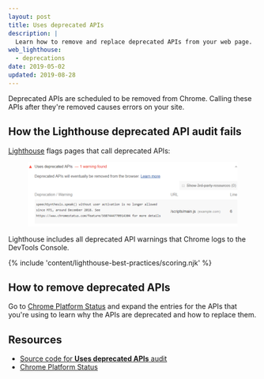 ```yaml
---
layout: post
title: Uses deprecated APIs
description: |
  Learn how to remove and replace deprecated APIs from your web page.
web_lighthouse:
  - deprecations
date: 2019-05-02
updated: 2019-08-28
---
```


Deprecated APIs are scheduled to be removed from Chrome.
Calling these APIs
after they're removed causes errors on your site.

## How the Lighthouse deprecated API audit fails

[Lighthouse](https://developers.google.com/web/tools/lighthouse/) flags pages that call deprecated APIs:

<figure class="w-figure">
  <img class="w-screenshot" src="deprecations.png" alt="Lighthouse audit shows usage of deprecated APIs">
</figure>

Lighthouse includes all deprecated API warnings that Chrome logs
to the DevTools Console.

{% include 'content/lighthouse-best-practices/scoring.njk' %}

## How to remove deprecated APIs

Go to
[Chrome Platform Status](https://www.chromestatus.com/features#deprecated) and
expand the entries for the APIs that you're using
to learn why the APIs are deprecated and how to replace them.

## Resources

- [Source code for **Uses deprecated APIs** audit](https://github.com/GoogleChrome/lighthouse/blob/master/lighthouse-core/audits/deprecations.js)
- [Chrome Platform Status](https://www.chromestatus.com/features#deprecated)
